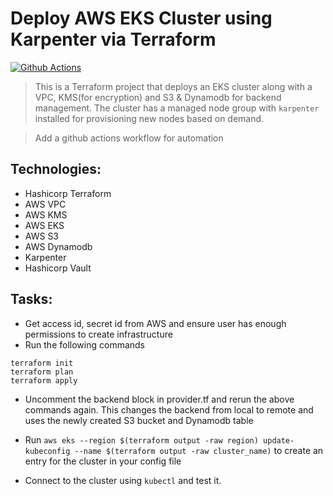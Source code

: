 # Deploy AWS EKS Cluster using Karpenter via Terraform


[![Github Actions](https://github.com/Sanim16/terraform_eks_karpenter/actions/workflows/actions.yml/badge.svg)](https://github.com/Sanim16/terraform_eks_karpenter/actions/workflows/actions.yml)

>This is a Terraform project that deploys an EKS cluster along with a VPC, KMS(for encryption) and S3 & Dynamodb for backend management. The cluster has a managed node group with `karpenter` installed for provisioning new nodes based on demand.

>Add a github actions workflow for automation

## Technologies:
- Hashicorp Terraform
- AWS VPC
- AWS KMS
- AWS EKS
- AWS S3
- AWS Dynamodb
- Karpenter
- Hashicorp Vault


## Tasks:

- Get access id, secret id from AWS and ensure user has enough permissions to create infrastructure
- Run the following commands
```
terraform init
terraform plan
terraform apply
```
- Uncomment the backend block in provider.tf and rerun the above commands again. This changes the backend from local to remote and uses the newly created S3 bucket and Dynamodb table



- Run `aws eks --region $(terraform output -raw region) update-kubeconfig --name $(terraform output -raw cluster_name)` to create an entry for the cluster in your config file
- Connect to the cluster using `kubectl` and test it.
